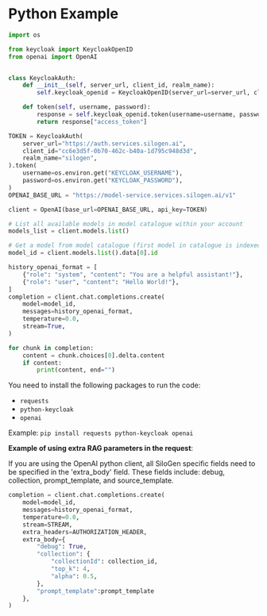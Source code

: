 # Python Example

```python
import os

from keycloak import KeycloakOpenID
from openai import OpenAI


class KeycloakAuth:
    def __init__(self, server_url, client_id, realm_name):
        self.keycloak_openid = KeycloakOpenID(server_url=server_url, client_id=client_id, realm_name=realm_name)

    def token(self, username, password):
        response = self.keycloak_openid.token(username=username, password=password)  # type: ignore
        return response["access_token"]

TOKEN = KeycloakAuth(
    server_url="https://auth.services.silogen.ai",
    client_id="cc6e3d5f-0b70-462c-b40a-1d795c948d3d",
    realm_name="silogen",
).token(
    username=os.environ.get("KEYCLOAK_USERNAME"),
    password=os.environ.get("KEYCLOAK_PASSWORD"),
)
OPENAI_BASE_URL = "https://model-service.services.silogen.ai/v1"

client = OpenAI(base_url=OPENAI_BASE_URL, api_key=TOKEN)

# List all available models in model catalogue within your account
models_list = client.models.list()

# Get a model from model catalogue (first model in catalogue is indexed as 0)
model_id = client.models.list().data[0].id

history_openai_format = [
    {"role": "system", "content": "You are a helpful assistant!"},
    {"role": "user", "content": "Hello World!"},
]
completion = client.chat.completions.create(
    model=model_id,
    messages=history_openai_format,
    temperature=0.0,
    stream=True,
)

for chunk in completion:
    content = chunk.choices[0].delta.content
    if content:
        print(content, end="")
```

You need to install the following packages to run the code:

- `requests`
- `python-keycloak`
- `openai`

Example: `pip install requests python-keycloak openai`

**Example of using extra RAG parameters in the request**:

If you are using the OpenAI python client, all SiloGen specific fields need to be specified in the 'extra_body' field. These fields include: debug, collection, prompt_template, and source_template.

```python
completion = client.chat.completions.create(
    model=model_id,
    messages=history_openai_format,
    temperature=0.0,
    stream=STREAM,
    extra_headers=AUTHORIZATION_HEADER,
    extra_body={
        "debug": True,
        "collection": {
            "collectionId": collection_id,
            "top_k": 4,
            "alpha": 0.5,
        },
        "prompt_template":prompt_template
    },
)
```
